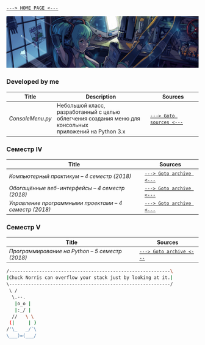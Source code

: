 [```---> HOME PAGE <---```](https://egoralmikeev.github.io)

![](./pictures/header_picture.png)

### Developed by me

Title | Description | Sources
 ------------ | ------------- | -------------
_ConsoleMenu.py_ | Небольшой класс, разработанный с целью <br> облегчения создания меню для консольных <br> приложений на Python 3.x | [```---> Goto sources <---```](https://github.com/EgorAlmikeev/ConsoleMenu.py)
 
### Семестр IV

Title | Sources
------------ | -------------
_Компьютерный практикум – 4 семестр (2018)_ | [```---> Goto archive <---```](./sem4/computer_practice.md)
_Обогащённые веб-интерфейсы – 4 семестр (2018)_ | [```---> Goto archive <---```](./sem4/web_interfaces.md)
_Управление программными проектами – 4 семестр (2018)_ | [```---> Goto archive <---```](./sem4/project_managing.md)

### Семестр V

Title | Sources
------------ | -------------
_Программирование на Python – 5 семестр (2018)_ | [```---> Goto archive <---```](./sem5/python_programming.md)


```bash
/-----------------------------------------------------------\
|Chuck Norris can overflow your stack just by looking at it.|
\-----------------------------------------------------------/
 \ /
  \.--.
   |o_o |
   |:_/ |
  //   \ \
 (|     | )
/'\_   _/`\
\___)=(___/ 

```
